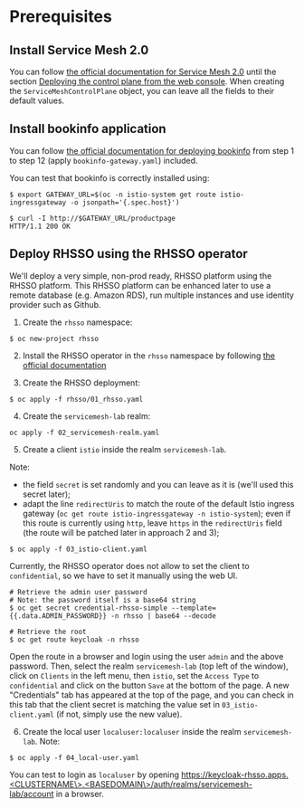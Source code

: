 # Prerequisites

## Install Service Mesh 2.0

You can follow [the official documentation for Service Mesh 2.0](https://docs.openshift.com/container-platform/4.6/service_mesh/v2x/installing-ossm.html) until the section [Deploying the control plane from the web console](https://docs.openshift.com/container-platform/4.6/service_mesh/v2x/installing-ossm.html#ossm-control-plane-deploy-operatorhub_installing-ossm). When creating the `ServiceMeshControlPlane` object, you can leave all the fields to their default values.

## Install bookinfo application
You can follow [the official documentation for deploying bookinfo](https://docs.openshift.com/container-platform/4.6/service_mesh/v2x/prepare-to-deploy-applications-ossm.html#ossm-tutorial-bookinfo-install_deploying-applications-ossm) from step 1 to step 12 (apply `bookinfo-gateway.yaml`) included.

You can test that bookinfo is correctly installed using:
```
$ export GATEWAY_URL=$(oc -n istio-system get route istio-ingressgateway -o jsonpath='{.spec.host}')

$ curl -I http://$GATEWAY_URL/productpage
HTTP/1.1 200 OK
```

## Deploy RHSSO using the RHSSO operator
We'll deploy a very simple, non-prod ready, RHSSO platform using the RHSSO platform. This RHSSO platform can be enhanced later to use a remote database (e.g. Amazon RDS), run multiple instances and use identity provider such as Github.


1. Create the `rhsso` namespace:
```
$ oc new-project rhsso
```

2. Install the RHSSO operator in the `rhsso` namespace by following [the official documentation](https://access.redhat.com/documentation/en-us/red_hat_single_sign-on/7.4/html/server_installation_and_configuration_guide/operator#install_by_olm)


3. Create the RHSSO deployment:
```
$ oc apply -f rhsso/01_rhsso.yaml 
```

4. Create the `servicemesh-lab` realm:
```
oc apply -f 02_servicemesh-realm.yaml
```

5. Create a client `istio` inside the realm `servicemesh-lab`.

Note:
* the field `secret` is set randomly and you can leave as it is (we'll used this secret later);
* adapt the line `redirectUris` to match the route of the default Istio ingress gateway (`oc get route istio-ingressgateway -n istio-system`); even if this route is currently using `http`, leave `https` in the `redirectUris` field (the route will be patched later in approach 2 and 3);
``` 
$ oc apply -f 03_istio-client.yaml
```
Currently, the RHSSO operator does not allow to set the client to `confidential`, so we have to set it manually using the web UI.
```
# Retrieve the admin user password
# Note: the password itself is a base64 string
$ oc get secret credential-rhsso-simple --template={{.data.ADMIN_PASSWORD}} -n rhsso | base64 --decode

# Retrieve the root
$ oc get route keycloak -n rhsso
```
Open the route in a browser and login using the user `admin` and the above password. Then, select the realm `servicemesh-lab` (top left of the window), click on `Clients` in the left menu, then `istio`, set the `Access Type` to `confidential` and click on the button `Save` at the bottom of the page. A new "Credentials" tab has appeared at the top of the page, and you can check in this tab that the client secret is matching the value set in `03_istio-client.yaml` (if not, simply use the new value).

6. Create the local user `localuser:localuser` inside the realm `servicemesh-lab`.
Note:
```
$ oc apply -f 04_local-user.yaml
```

You can test to login as `localuser` by opening https://keycloak-rhsso.apps.<CLUSTERNAME\>.<BASEDOMAIN\>/auth/realms/servicemesh-lab/account in a browser.
